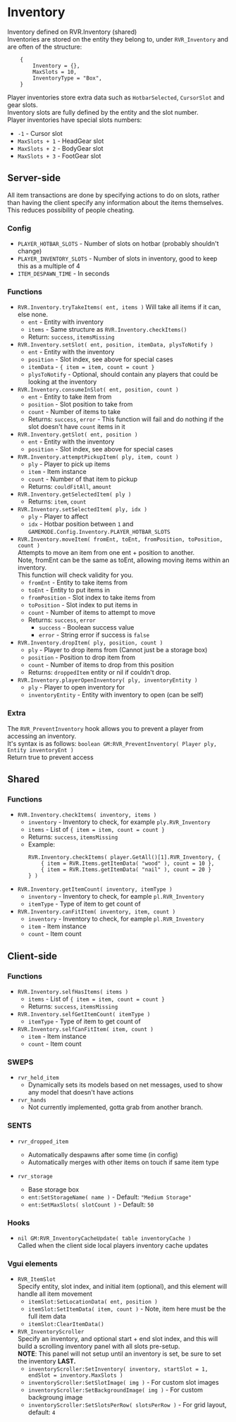 # Inventory
Inventory defined on RVR.Inventory (shared)  
Inventories are stored on the entity they belong to, under `RVR_Inventory` and are often of the structure:  
```
    {
        Inventory = {},
        MaxSlots = 10,
        InventoryType = "Box",
    }
```
Player inventories store extra data such as `HotbarSelected`, `CursorSlot` and gear slots.  
Inventory slots are fully defined by the entity and the slot number.  
Player inventories have special slots numbers:  
- `-1` - Cursor slot
- `MaxSlots + 1` - HeadGear slot
- `MaxSlots + 2` - BodyGear slot
- `MaxSlots + 3` - FootGear slot
## Server-side
All item transactions are done by specifying actions to do on slots, rather than having the client specify any information about the items themselves.  This reduces possibility of people cheating.
### Config
- `PLAYER_HOTBAR_SLOTS` - Number of slots on hotbar (probably shouldn't change)
- `PLAYER_INVENTORY_SLOTS` - Number of slots in inventory, good to keep this as a multiple of 4
- `ITEM_DESPAWN_TIME` - In seconds

### Functions
- `RVR.Inventory.tryTakeItems( ent, items )`
    Will take all items if it can, else none.
     - `ent` - Entity with inventory
     - `items` - Same structure as `RVR.Inventory.checkItems()`
     - Return: `success`, `itemsMissing`
- `RVR.Inventory.setSlot( ent, position, itemData, plysToNotify )`
     - `ent` - Entity with the inventory
     - `position` - Slot index, see above for special cases
     - `itemData` - `{ item = item, count = count }`
     - `plysToNotify` - Optional, should contain any players that could be looking at the inventory
- `RVR.Inventory.consumeInSlot( ent, position, count )`
     - `ent` - Entity to take item from
     - `position` - Slot position to take from
     - `count` - Number of items to take
     - Returns: `success`, `error` - This function will fail and do nothing if the slot doesn't have `count` items in it
- `RVR.Inventory.getSlot( ent, position )`
     - `ent` - Entity with the inventory
     - `position` - Slot index, see above for special cases
- `RVR.Inventory.attemptPickupItem( ply, item, count )`
     - `ply` - Player to pick up items
     - `item` - Item instance
     - `count` - Number of that item to pickup
     - Returns: `couldFitAll`, `amount`
- `RVR.Inventory.getSelectedItem( ply )`
     - Returns: `item`, `count`
- `RVR.Inventory.setSelectedItem( ply, idx )`
     - `ply` - Player to affect
     - `idx` - Hotbar position between `1` and `GAMEMODE.Config.Inventory.PLAYER_HOTBAR_SLOTS`
- `RVR.Inventory.moveItem( fromEnt, toEnt, fromPosition, toPosition, count )`  
Attempts to move an item from one ent + position to another.  
Note, fromEnt can be the same as toEnt, allowing moving items within an inventory.  
This function will check validity for you.  
    - `fromEnt` - Entity to take items from
    - `toEnt` - Entity to put items in
    - `fromPosition` - Slot index to take items from
    - `toPosition` - Slot index to put items in
    - `count` - Number of items to attempt to move
    - Returns: `success`, `error`
        - `success` - Boolean success value
        - `error` - String error if success is `false`
- `RVR.Inventory.dropItem( ply, position, count )`
    - `ply` - Player to drop items from (Cannot just be a storage box)
    - `position` - Position to drop item from
    - `count` - Number of items to drop from this position
    - Returns: `droppedItem` entity or nil if couldn't drop.
- `RVR.Inventory.playerOpenInventory( ply, inventoryEntity )`
    - `ply` - Player to open inventory for
    - `inventoryEntity` - Entity with inventory to open (can be self)

### Extra
The `RVR_PreventInventory` hook allows you to prevent a player from accessing an inventory.  
It's syntax is as follows:
`boolean GM:RVR_PreventInventory( Player ply, Entity inventoryEnt )`  
Return true to prevent access

## Shared
### Functions
- `RVR.Inventory.checkItems( inventory, items )`
    - `inventory` - Inventory to check, for example `ply.RVR_Inventory`
    - `items` - List of `{ item = item, count = count }`
    - Returns: `success`, `itemsMissing`
    - Example:
        ```
        RVR.Inventory.checkItems( player.GetAll()[1].RVR_Inventory, {
            { item = RVR.Items.getItemData( "wood" ), count = 10 },
            { item = RVR.Items.getItemData( "nail" ), count = 20 }
        } )
        ```
- `RVR.Inventory.getItemCount( inventory, itemType )`
    - `inventory` - Inventory to check, for eample `pl.RVR_Inventory`
    - `itemType` - Type of item to get count of
- `RVR.Inventory.canFitItem( inventory, item, count )`
    - `inventory` - Inventory to check, for eample `pl.RVR_Inventory`
    - `item` - Item instance
    - `count` - Item count

## Client-side
### Functions
- `RVR.Inventory.selfHasItems( items )`
    - `items` - List of `{ item = item, count = count }`
    - Returns: `success`, `itemsMissing`
- `RVR.Inventory.selfGetItemCount( itemType )`
    - `itemType` - Type of item to get count of
- `RVR.Inventory.selfCanFitItem( item, count )`
    - `item` - Item instance
    - `count` - Item count

### SWEPS
- `rvr_held_item`  
  - Dynamically sets its models based on net messages, used to show any model that doesn't have actions
- `rvr_hands`  
    - Not currently implemented, gotta grab from another branch.

### SENTS
- `rvr_dropped_item`  
    - Automatically despawns after some time (in config)
    - Automatically merges with other items on touch if same item type

- `rvr_storage`  
    - Base storage box
    - `ent:SetStorageName( name )` - Default: `"Medium Storage"`
    - `ent:SetMaxSlots( slotCount )` - Default: `50`

### Hooks
- `nil GM:RVR_InventoryCacheUpdate( table inventoryCache )`  
    Called when the client side local players inventory cache updates

### Vgui elements
- `RVR_ItemSlot`  
    Specify entity, slot index, and initial item (optional), and this element will handle all item movement
    - `itemSlot:SetLocationData( ent, position )`
    - `itemSlot:SetItemData( item, count )` - Note, item here must be the full item data
    - `itemSlot:ClearItemData()`
- `RVR_InventoryScroller`  
    Specify an inventory, and optional start + end slot index, and this will build a scrolling inventory panel with all slots pre-setup.  
    **NOTE**: This panel will not setup until an inventory is set, be sure to set the inventory **LAST.**
    - `inventoryScroller:SetInventory( inventory, startSlot = 1, endSlot = inventory.MaxSlots )`
    - `inventoryScroller:SetSlotImage( img )` - For custom slot images
    - `inventoryScroller:SetBackgroundImage( img )` - For custom backgroung image
    - `inventoryScroller:SetSlotsPerRow( slotsPerRow )` - For grid layout, default: `4`